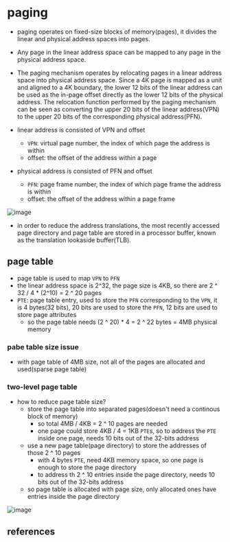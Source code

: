 # paging
* paging operates on fixed-size blocks of memory(pages), it divides the linear and physical address spaces into pages.
* Any page in the linear address space can be mapped to any page in the physical address space.
* The paging mechanism operates by relocating pages in a linear address space into physical address space. Since a 4K page is mapped as a unit and aligned to a 4K boundary, the lower 12 bits of the linear address can be used as the in-page offset directly as the lower 12 bits of the physical address. The relocation function performed by the paging mechanism can be seen as converting the upper 20 bits of the linear address(VPN) to the upper 20 bits of the corresponding physical address(PFN).

* linear address is consisted of VPN and offset
    * `VPN`: virtual page number, the index of which page the address is within
    * offset: the offset of the address within a page
* physical address is consisted of PFN and offset
    * `PFN`: page frame number, the index of which page frame the address is within
    * offset: the offset of the address within a page frame

![image](https://user-images.githubusercontent.com/35479537/227755265-e205fade-9959-4108-bcbc-9a874284f243.png)

* in order to reduce the address translations, the most recently accessed page directory and page table are stored in a processor buffer, known as the translation lookaside buffer(TLB).


## page table
* page table is used to map `VPN` to `PFN`
* the linear address space is 2^32, the page size is 4KB, so there are 2 ^ 32 / 4 * (2^10) = 2 ^ 20 pages
* `PTE`: page table entry, used to store the `PFN` corresponding to the `VPN`, it is 4 bytes(32 bits), 20 bits are used to store the `PFN`, 12 bits are used to store page attributes
    * so the page table needs (2 ^ 20) * 4 = 2 ^ 22 bytes = 4MB physical memory

### pabe table size issue
* with page table of 4MB size, not all of the pages are allocated and used(sparse page table)

### two-level page table
* how to reduce page table size?
    * store the page table into separated pages(doesn't need a continous block of memory)
        * so total 4MB / 4KB = 2 ^ 10 pages are needed
        * one page could store 4KB / 4 = 1KB `PTE`s, so to address the `PTE` inside one page, needs 10 bits out of the 32-bits address
    * use a new page table(page directory) to store the addresses of those 2 ^ 10 pages
        * with 4 bytes `PTE`, need 4KB memory space, so one page is enough to store the page directory
        * to address th 2 ^ 10 entries inside the page directory, needs 10 bits out of the 32-bits address
    * so page table is allocated with page size, only allocated ones have entries inside the page directory 

![image](https://user-images.githubusercontent.com/35479537/227756318-f14354fd-b38c-40ba-bf61-e1f6d03ad445.png)




## references
